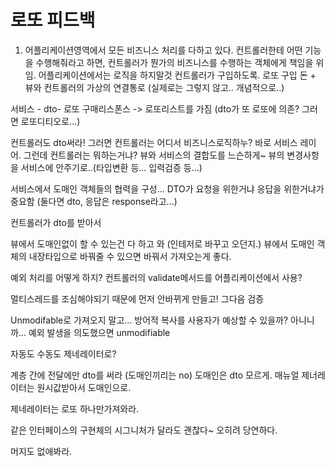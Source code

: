 # 로또 피드백

1. 어플리케이션영역에서 모든 비즈니스 처리를 다하고 있다.
   컨트롤러한테 어떤 기능을 수행해줘라고 하면, 컨트롤러가 뭔가의 비즈니스를 수행하는 객체에게 책임을 위임.
   어플리케이션에서는 로직을 하지말것
   컨트롤러가 구입하도록.
   로또 구입 돈 + 
   뷰와 컨트롤러의 가상의 연결통로 (실제로는 그렇지 않고.. 개념적으로..)


서비스 - dto- 로또 구매리스폰스 -> 로또리스트를 가짐 (dto가 또 로또에 의존? 그러면 로또디티오로...)

컨트롤러도 dto써라! 
그러면 컨트롤러는 어디서 비즈니스로직하누? 바로 서비스 레이어.
그런데 컨트롤러는 뭐하는거냐? 뷰와 서비스의 결합도를 느슨하게~ 뷰의 변경사항을 서비스에 안주기로..(타입변환 등... 입력검증 등...)

서비스에서 도매인 객체들의 협력을 구성...
DTO가 요청을 위한거냐 응답을 위한거냐가 중요함 (둘다면 dto, 응답은 response라고...)

컨트롤러가 dto를 받아서 

뷰에서 도매인없이 할 수 있는건 다 하고 와 (인테저로 바꾸고 오던지.)
뷰에서 도매인 객체의 내장타입으로 바꿔줄 수 있으면 바꿔서 가져오는게 좋다.



예외 처리를 어떻게 하지? 컨트롤러의 validate메서드를 어플리케이션에서 사용?

멀티스레드를 조심해야되기 때문에 먼저 안바뀌게 만들고! 그다음 검증

Unmodifable로 가져오지 말고...
방어적 복사를 사용자가 예상할 수 있을까? 아니니까... 예외 발생을 의도했으면 unmodifiable

자동도 수동도 제네레이터로? 

계층 간에 전달에만 dto를 써라 (도매인끼리는 no)
도매인은 dto 모르게.
매뉴얼 제너레이터는 원시값받아서 도매인으로.

제네레이터는 로또 하나만가져와라.



같은 인터페이스의 구현체의 시그니처가 달라도 괜찮다~ 오히려 당연하다.



머지도 없애봐라.
